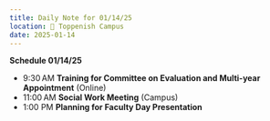 ```yaml
---
title: Daily Note for 01/14/25
location: 🏫 Toppenish Campus
date: 2025-01-14
---
```

**Schedule 01/14/25**

- 9:30 AM **Training for Committee on Evaluation and Multi-year Appointment** (Online)
- 11:00 AM **Social Work Meeting** (Campus)
- 1:00 PM **Planning for Faculty Day Presentation**
